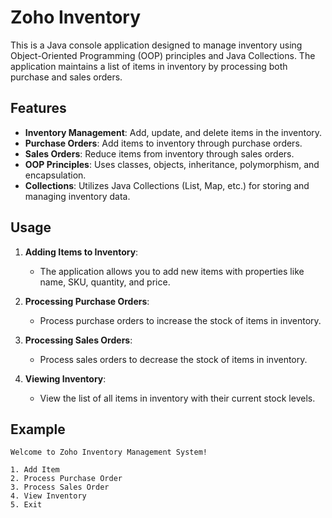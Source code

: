 # Zoho Inventory

This is a Java console application designed to manage inventory using Object-Oriented Programming (OOP) principles and Java Collections. The application maintains a list of items in inventory by processing both purchase and sales orders.

## Features

- **Inventory Management**: Add, update, and delete items in the inventory.
- **Purchase Orders**: Add items to inventory through purchase orders.
- **Sales Orders**: Reduce items from inventory through sales orders.
- **OOP Principles**: Uses classes, objects, inheritance, polymorphism, and encapsulation.
- **Collections**: Utilizes Java Collections (List, Map, etc.) for storing and managing inventory data.


## Usage

1. **Adding Items to Inventory**:
   - The application allows you to add new items with properties like name, SKU, quantity, and price.

2. **Processing Purchase Orders**:
   - Process purchase orders to increase the stock of items in inventory.

3. **Processing Sales Orders**:
   - Process sales orders to decrease the stock of items in inventory.

4. **Viewing Inventory**:
   - View the list of all items in inventory with their current stock levels.

## Example

```plaintext
Welcome to Zoho Inventory Management System!

1. Add Item
2. Process Purchase Order
3. Process Sales Order
4. View Inventory
5. Exit


